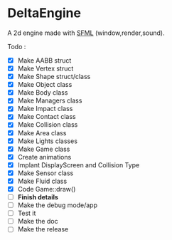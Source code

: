 # DeltaEngine
A 2d engine made with [SFML](https://www.sfml-dev.org/) (window,render,sound).

Todo :
- [x] Make AABB struct
- [x] Make Vertex struct
- [x] Make Shape struct/class
- [x] Make Object class
- [x] Make Body class
- [x] Make Managers class
- [x] Make Impact class 
- [x] Make Contact class
- [x] Make Collision class
- [x] Make Area class
- [x] Make Lights classes
- [x] Make Game class
- [x] Create animations
- [x] Implant DisplayScreen and Collision Type
- [x] Make Sensor class
- [x] Make Fluid class
- [x] Code Game::draw()
- [ ] **Finish details**
- [ ] Make the debug mode/app
- [ ] Test it
- [ ] Make the doc
- [ ] Make the release
